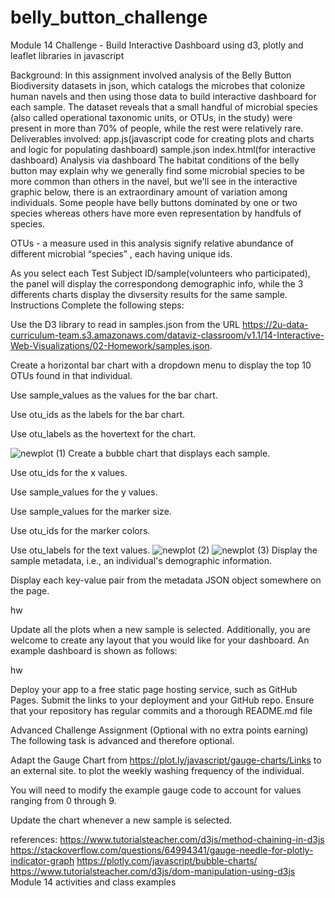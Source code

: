 # belly_button_challenge

Module 14 Challenge - Build Interactive Dashboard using d3, plotly and leaflet libraries in javascript

Background:
In this assignment involved analysis of the Belly Button Biodiversity datasets in json, which catalogs the microbes that colonize human navels and then using those data to build interactive dashboard for each sample.
The dataset reveals that a small handful of microbial species (also called operational taxonomic units, or OTUs, in the study) were present in more than 70% of people, while the rest were relatively rare.
Deliverables involved:
app.js(javascript code for creating plots and charts and logic for populating dashboard)
sample.json
index.html(for interactive dashboard)
Analysis via dashboard
The habitat conditions of the belly button may explain why we generally find some microbial species to be more common than others in the navel, but we'll see in the interactive graphic below, there is an extraordinary amount of variation among individuals. Some people have belly buttons dominated by one or two species whereas others have more even representation by handfuls of species.

OTUs - a measure used in this analysis signify relative abundance of different microbial “species” , each having unique ids.

As you select each Test Subject ID/sample(volunteers who participated), the panel will display the correspondong demographic info, while the 3 differents charts display the divsersity results for the same sample.
Instructions
Complete the following steps:

Use the D3 library to read in samples.json from the URL https://2u-data-curriculum-team.s3.amazonaws.com/dataviz-classroom/v1.1/14-Interactive-Web-Visualizations/02-Homework/samples.json.

Create a horizontal bar chart with a dropdown menu to display the top 10 OTUs found in that individual.

Use sample_values as the values for the bar chart.

Use otu_ids as the labels for the bar chart.

Use otu_labels as the hovertext for the chart.


![newplot (1)](https://github.com/SteliosKosmidis/belly_button_challenge/assets/125541671/10dca5ea-dd41-4178-9023-17dd4ce4f332)
Create a bubble chart that displays each sample.

Use otu_ids for the x values.

Use sample_values for the y values.

Use sample_values for the marker size.

Use otu_ids for the marker colors.

Use otu_labels for the text values.
![newplot (2)](https://github.com/SteliosKosmidis/belly_button_challenge/assets/125541671/bb034576-cb39-4726-a28b-568587f97533)
![newplot (3)](https://github.com/SteliosKosmidis/belly_button_challenge/assets/125541671/fcdd37c1-841e-4a39-9a02-4caf25f2d575)
Display the sample metadata, i.e., an individual's demographic information.

Display each key-value pair from the metadata JSON object somewhere on the page.

hw

Update all the plots when a new sample is selected. Additionally, you are welcome to create any layout that you would like for your dashboard. An example dashboard is shown as follows:

hw

Deploy your app to a free static page hosting service, such as GitHub Pages. Submit the links to your deployment and your GitHub repo. Ensure that your repository has regular commits and a thorough README.md file

Advanced Challenge Assignment (Optional with no extra points earning)
The following task is advanced and therefore optional.

Adapt the Gauge Chart from https://plot.ly/javascript/gauge-charts/Links to an external site. to plot the weekly washing frequency of the individual.

You will need to modify the example gauge code to account for values ranging from 0 through 9.

Update the chart whenever a new sample is selected.


references:
https://www.tutorialsteacher.com/d3js/method-chaining-in-d3js
https://stackoverflow.com/questions/64994341/gauge-needle-for-plotly-indicator-graph
https://plotly.com/javascript/bubble-charts/
https://www.tutorialsteacher.com/d3js/dom-manipulation-using-d3js
Module 14 activities and class examples
